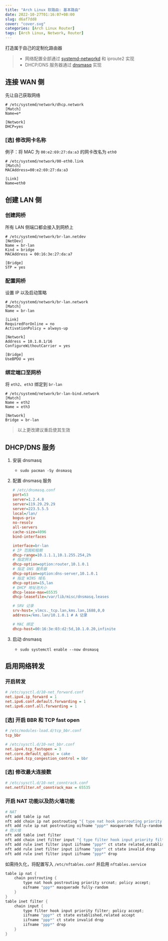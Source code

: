 ```yaml
---
title: "Arch Linux 软路由: 基本路由"
date: 2022-10-27T01:16:07+08:00
slug: d6af7dd8
cover: "cover.svg"
categories: [Arch Linux Router]
tags: [Arch Linux, Network, Router]
---
```


打造属于自己的定制化路由器

<!--more-->

> - 网络配置全部通过 [systemd-networkd](https://systemd.network/systemd-networkd.html) 和 iproute2 实现
> - DHCP/DNS 服务器通过 [dnsmasq](https://dnsmasq.org/) 实现

## 连接 WAN 侧

先让自己获取网络

```systemd
# /etc/systemd/network/dhcp.network
[Match]
Name=e*

[Network]
DHCP=yes
```

### [选] 修改网卡名称

例子：将 MAC 为 `00:e2:69:27:da:a3` 的网卡改名为 `eth0`

```systemd
# /etc/systemd/network/00-eth0.link
[Match]
MACAddress=00:e2:69:27:da:a3

[Link]
Name=eth0
```

## 创建 LAN 侧

### 创建网桥

所有 LAN 侧端口都会接入到网桥上

```systemd
# /etc/systemd/network/br-lan.netdev
[NetDev]
Name = br-lan
Kind = bridge
MACAddress = 00:16:3e:27:da:a7

[Bridge]
STP = yes
```

### 配置网桥

设置 IP 以及启动策略

```systemd
# /etc/systemd/network/br-lan.network
[Match]
Name = br-lan

[Link]
RequiredForOnline = no
ActivationPolicy = always-up

[Network]
Address = 10.1.0.1/16
ConfigureWithoutCarrier = yes

[Bridge]
UseBPDU = yes
```

### 绑定端口至网桥

将 `eth2`、`eth3` 绑定到 `br-lan`

```systemd
# /etc/systemd/network/br-lan-bind.network
[Match]
Name = eth2
Name = eth3

[Network]
Bridge = br-lan
```

> 以上更改建议重启使其生效

## DHCP/DNS 服务

1. 安装 dnsmasq
   - `sudo pacman -Sy dnsmasq`
2. 配置 dnsmasq 服务

   ```cfg
   # /etc/dnsmasq.conf
   port=53
   server=1.2.4.8
   server=119.29.29.29
   server=223.5.5.5
   local=/lan/
   bogus-priv
   no-resolv
   all-servers
   cache-size=4096
   bind-interfaces
   
   interface=br-lan
   # IP 范围和租期
   dhcp-range=10.1.1.1,10.1.255.254,2h
   # 指定网关
   dhcp-option=option:router,10.1.0.1
   # 指定 DNS 服务器
   dhcp-option=option:dns-server,10.1.0.1
   # 指定 WINS 域名
   dhcp-option=15,lan
   # DHCP 地址池大小
   dhcp-lease-max=65535
   dhcp-leasefile=/var/lib/misc/dnsmasq.leases
   
   # SRV 记录
   srv-host=_vlmcs._tcp.lan,kms.lan,1688,0,0
   address=/kms.lan/10.1.0.1 # A 记录
   
   # MAC 绑定
   dhcp-host=00:16:3e:03:d2:5d,10.1.0.20,infinite
   ```

3. 启动 dnsmasq
   - `sudo systemctl enable --now dnsmasq`

## 启用网络转发

### 开启转发

```cfg
# /etc/sysctl.d/10-net_forward.conf
net.ipv4.ip_forward = 1
net.ipv6.conf.default.forwarding = 1
net.ipv6.conf.all.forwarding = 1
```

### [选] 开启 BBR 和 TCP fast open

```cfg
# /etc/modules-load.d/tcp_bbr.conf
tcp_bbr

# /etc/sysctl.d/10-net_bbr.conf
net.ipv4.tcp_fastopen = 3
net.core.default_qdisc = cake
net.ipv4.tcp_congestion_control = bbr
```

### [选] 修改最大连接数

```cfg
# /etc/sysctl.d/10-net_conntrack.conf
net.netfilter.nf_conntrack_max = 65535
```

### 开启 NAT 功能以及防火墙功能

```bash
# NAT
nft add table ip nat
nft add chain ip nat postrouting "{ type nat hook postrouting priority srcnat; }"
nft add rule ip nat postrouting oifname "ppp*" masquerade fully-random
# 防火墙
nft add table inet filter
nft add chain inet filter input "{ type filter hook input priority filter; }"
nft add rule inet filter input iifname "ppp*" ct state related,established accept
nft add rule inet filter input iifname "ppp*" ct state invalid drop
nft add rule inet filter input iifname "ppp*" drop
```

如需持久化，将配置写入 `/etc/nftables.conf` 并启用 `nftables.service`

```groovy
table ip nat {
	chain postrouting {
		type nat hook postrouting priority srcnat; policy accept;
		oifname "ppp*" masquerade fully-random
	}
}
table inet filter {
	chain input {
		type filter hook input priority filter; policy accept;
		iifname "ppp*" ct state established,related accept
		iifname "ppp*" ct state invalid drop
		iifname "ppp*" drop
	}
}
```

